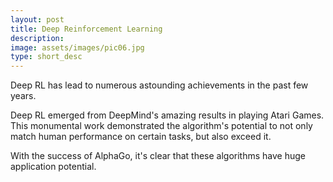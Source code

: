 ```yaml
---
layout: post
title: Deep Reinforcement Learning
description:
image: assets/images/pic06.jpg
type: short_desc
---
```

Deep RL has lead to numerous astounding achievements in the past few years.
<!-- TODO Find the article -->
Deep RL emerged from DeepMind's amazing results in playing Atari Games. This monumental work demonstrated the algorithm's potential to not only match human performance on certain tasks, but also exceed it.

With the success of AlphaGo, it's clear that these algorithms have huge application potential.
